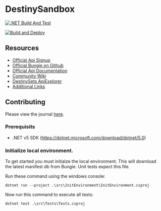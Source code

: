 
# DestinySandbox

[![.NET Build And Test](https://github.com/TimothyMothra/DestinySandbox/actions/workflows/BuildAndTest.yml/badge.svg)](https://github.com/TimothyMothra/DestinySandbox/actions/workflows/BuildAndTest.yml)

[![Build and Deploy](https://github.com/TimothyMothra/DestinySandbox/actions/workflows/main_SandboxWeb20210922151420.yml/badge.svg)](https://github.com/TimothyMothra/DestinySandbox/actions/workflows/main_SandboxWeb20210922151420.yml)

## Resources

- [Official Api Signup](https://www.bungie.net/en/Application/Create)
- [Official Bungie on Github](https://github.com/Bungie-net)
- [Official Api Documentation](https://bungie-net.github.io/multi/index.html)
- [Community Wiki](http://destinydevs.github.io/BungieNetPlatform/)
- [DestinySets ApiExplorer](https://data.destinysets.com/api)
- [Additional Links](https://www.reddit.com/r/DestinyTheGame/comments/aj4jzj/destiny_api_usage/)

## Contributing

Please view the journal  [here](journal/).


### Prerequisits
- .NET v5 SDK (https://dotnet.microsoft.com/download/dotnet/5.0)

### Initialize local environment.
To get started you must initialze the local environment. 
This will download the latest manifest db from Bungie.
Unit tests expect this file.

Run these command using the windows console:
```
dotnet run --project .\src\InitEnvironment\InitEnvironment.csproj
```

Now run this command to execute all tests:
```
dotnet test .\src\Tests\Tests.csproj
```
